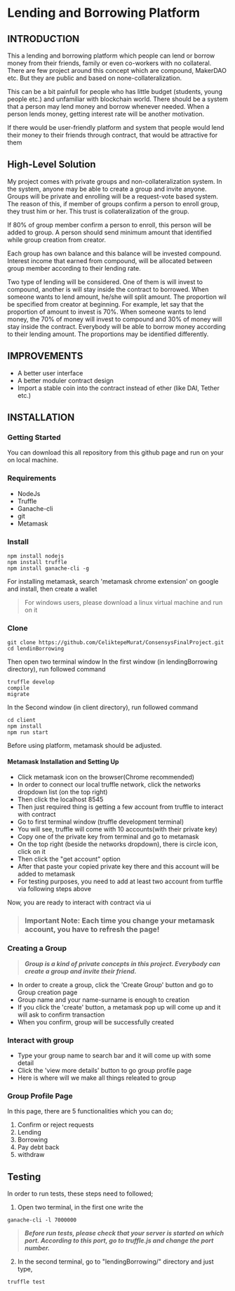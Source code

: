 # Lending and Borrowing Platform

## INTRODUCTION
This a lending and borrowing platform which people can lend or borrow money from their friends, family or even co-workers with no collateral. 
There are few project around this concept which are compound, MakerDAO etc. But they are public and based on none-collateralization.

This can be a bit painfull for people who has little budget (students, young people etc.) and unfamiliar with blockchain world. There should be a system that a person may lend money and borrow whenever needed. When a person lends money, getting interest rate will be another motivation. 

If there would be user-friendly platform and system that people would lend their money to their friends through contract, that would be attractive for them

## High-Level Solution
My project comes with private groups and non-collateralization system. In the system, anyone may be able to create a group and invite anyone. Groups will be private and enrolling will be a request-vote based system. The reason of this, if member of groups confirm a person to enroll group, they trust him or her. This trust is collateralization of the group.

If 80% of group member confirm a person to enroll, this person will be added to group. A person should send minimum amount that identified while group creation from creator. 


Each group has own balance and this balance will be invested compound. Interest income that earned from compound, will be allocated between group member according to their lending rate. 

Two type of lending will be considered. One of them is will invest to compound, another is will stay inside the contract to borrowed. When someone wants to lend amount, he/she will split amount. The proportion wil be specified from creator at beginning. For example, let say that the proportion of amount to invest is 70%. When someone wants to lend money, the 70% of money will invest to compound and 30% of money will stay inside the contract. 
Everybody will be able to borrow money according to their lending amount. The proportions may be identified differently.


## IMPROVEMENTS
- A better user interface
- A better moduler contract design
- Import a stable coin into the contract instead of ether (like DAI, Tether etc.)



## INSTALLATION

### Getting Started
You can download this all repository from this github page and run on your on local machine. 

### Requirements
- NodeJs
- Truffle
- Ganache-cli
- git
- Metamask

### Install
```
npm install nodejs
npm install truffle
npm install ganache-cli -g
```
For installing metamask, search 'metamask chrome extension' on google and install, then create a wallet

> For windows users, please download a linux virtual machine and run on it

### Clone
```
git clone https://github.com/CeliktepeMurat/ConsensysFinalProject.git
cd lendinBorrowing
```

Then open two terminal window
In the first window (in lendingBorrowing directory), run followed command
```
truffle develop
compile
migrate
```
In the Second window (in client directory), run followed command
```
cd client
npm install
npm run start
```
Before using platform, metamask should be adjusted. 
#### Metamask Installation and Setting Up
- Click metamask icon on the browser(Chrome recommended)
- In order to connect our local truffle network, click the networks dropdown list (on the top right)
- Then click the localhost 8545
- Then just required thing is getting a few account from truffle to interact with contract
- Go to first terminal window (truffle development terminal)
- You will see, truffle will come with 10 accounts(with their private key)
- Copy one of the private key from terminal and go to metamask
- On the top right (beside the networks dropdown), there is circle icon, click on it
- Then click the "get account" option
- After that paste your copied private key there and this account will be added to metamask
- For testing purposes, you need to add at least two account from turffle via following steps above


Now, you are ready to interact with contract via ui


> ### **Important Note: Each time you change your metamask account, you have to refresh the page!**


### Creating a Group

> ***Group is a kind of private concepts in this project. Everybody can create a group and invite their friend.*** 

- In order to create a group, click the 'Create Group' button and go to Group creation page
- Group name and your name-surname is enough to creation
- If you click the 'create' button, a metamask pop up will come up and it will ask to confirm transaction
- When you confirm, group will be successfully created

### Interact with group 
- Type your group name to search bar and it will come up with some detail
- Click the 'view more details' button to go group profile page
- Here is where will we make all things releated to group

### Group Profile Page
In this page, there are 5 functionalities which you can do;
1. Confirm or reject requests
2. Lending
3. Borrowing
4. Pay debt back
5. withdraw


## Testing
In order to run tests, these steps need to followed;

1. Open two terminal, in the first one write the
```
ganache-cli -l 7000000
```
> ***Before run tests, please check that your server is started on which port. According to this port, go to truffle.js and change the port number.***

2. In the second terminal, go to "lendingBorrowing/" directory and just type,
```
truffle test
```


